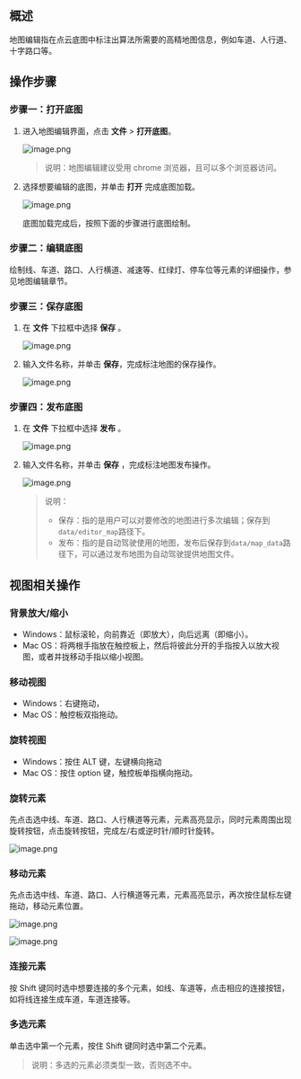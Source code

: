 ## 概述

地图编辑指在点云底图中标注出算法所需要的高精地图信息，例如车道、人行道、十字路口等。

## 操作步骤

### 步骤一：打开底图

1. 进入地图编辑界面，点击 **文件** > **打开底图**。

   ![image.png](https://bce.bdstatic.com/doc/Apollo-Homepage-Document/Apollo_Beta_Doc/image_17f3a37.png)

   > 说明：地图编辑建议受用 chrome 浏览器，且可以多个浏览器访问。

2. 选择想要编辑的底图，并单击 **打开** 完成底图加载。

   ![image.png](https://bce.bdstatic.com/doc/Apollo-Homepage-Document/Apollo_Beta_Doc/image_aa42e14.png)

   底图加载完成后，按照下面的步骤进行底图绘制。

### 步骤二：编辑底图

绘制线、车道、路口、人行横道、减速等、红绿灯、停车位等元素的详细操作，参见地图编辑章节。

### 步骤三：保存底图

1. 在 **文件** 下拉框中选择 **保存** 。

   ![image.png](https://bce.bdstatic.com/doc/Apollo-Homepage-Document/Apollo_Beta_Doc/image_159783d.png)

2. 输入文件名称，并单击 **保存**，完成标注地图的保存操作。

   ![image.png](https://bce.bdstatic.com/doc/Apollo-Homepage-Document/Apollo_Beta_Doc/image_4c9e4f3.png)

### 步骤四：发布底图

1. 在 **文件** 下拉框中选择 **发布** 。

   ![image.png](https://bce.bdstatic.com/doc/Apollo-Homepage-Document/Apollo_Beta_Doc/image_e244bbd.png)

2. 输入文件名称，并单击 **保存** ，完成标注地图发布操作。

   ![image.png](https://bce.bdstatic.com/doc/Apollo-Homepage-Document/Apollo_Beta_Doc/image_9abda2c.png)

   > 说明：
   > - 保存：指的是用户可以对要修改的地图进行多次编辑；保存到`data/editor_map`路径下。
   > - 发布：指的是自动驾驶使用的地图，发布后保存到`data/map_data`路径下，可以通过发布地图为自动驾驶提供地图文件。

## 视图相关操作

### 背景放大/缩小

- Windows：鼠标滚轮，向前靠近（即放大），向后远离（即缩小）。
- Mac OS：将两根手指放在触控板上，然后将彼此分开的手指按入以放大视图，或者并拢移动手指以缩小视图。

### 移动视图

- Windows：右键拖动，
- Mac OS：触控板双指拖动。

### 旋转视图

- Windows：按住 ALT 键，左键横向拖动
- Mac OS：按住 option 键，触控板单指横向拖动。

### 旋转元素
先点击选中线、车道、路口、人行横道等元素，元素高亮显示，同时元素周围出现旋转按钮，点击旋转按钮，完成左/右或逆时针/顺时针旋转。

![image.png](https://bce.bdstatic.com/doc/Apollo-Homepage-Document/Apollo_Beta_Doc/image_6c6b6a8.png)

### 移动元素

先点击选中线、车道、路口、人行横道等元素，元素高亮显示，再次按住鼠标左键拖动，移动元素位置。

![image.png](https://bce.bdstatic.com/doc/Apollo-Homepage-Document/Apollo_Beta_Doc/image_5c40f94.png)

![image.png](https://bce.bdstatic.com/doc/Apollo-Homepage-Document/Apollo_Beta_Doc/image_42418c5.png)

### 连接元素

按 Shift 键同时选中想要连接的多个元素，如线、车道等，点击相应的连接按钮，如将线连接生成车道，车道连接等。

### 多选元素

单击选中第一个元素，按住 Shift 键同时选中第二个元素。

> 说明：多选的元素必须类型一致，否则选不中。

